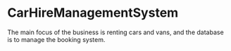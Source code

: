 # CarHireManagementSystem
The main focus of the business is renting cars and vans, and the database is to manage the booking system.
